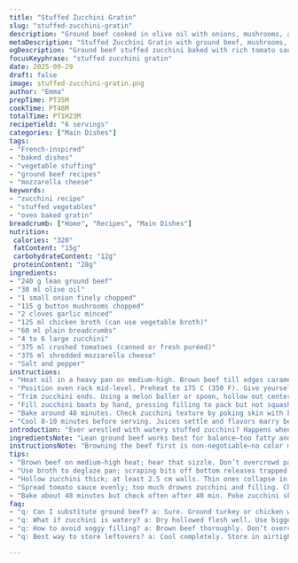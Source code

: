 ```yaml
---
title: "Stuffed Zucchini Gratin"
slug: "stuffed-zucchini-gratin"
description: "Ground beef cooked in olive oil with onions, mushrooms, and garlic, mixed with broth and breadcrumbs, stuffed into hollowed zucchini boats. Topped with tomato sauce and shredded mozzarella, baked until bubbling and tender-crisp. Six servings. A balance of savory and slight tang from tomato, crusty cheese golden on edges. Easy to tweak with pantry staples."
metaDescription: "Stuffed Zucchini Gratin with ground beef, mushrooms, and mozzarella baked till golden crisp. Hearty French-inspired meal with savory tomato sauce and tender zucchini boats."
ogDescription: "Ground beef stuffed zucchini baked with rich tomato sauce and mozzarella. Watch edges brown and filling bubble for satisfying textures and deep flavor layers."
focusKeyphrase: "stuffed zucchini gratin"
date: 2025-09-29
draft: false
image: stuffed-zucchini-gratin.png
author: "Emma"
prepTime: PT35M
cookTime: PT48M
totalTime: PT1H23M
recipeYield: "6 servings"
categories: ["Main Dishes"]
tags:
- "French-inspired"
- "baked dishes"
- "vegetable stuffing"
- "ground beef recipes"
- "mozzarella cheese"
keywords:
- "zucchini recipe"
- "stuffed vegetables"
- "oven baked gratin"
breadcrumb: ["Home", "Recipes", "Main Dishes"]
nutrition: 
 calories: "320"
 fatContent: "15g"
 carbohydrateContent: "12g"
 proteinContent: "28g"
ingredients:
- "240 g lean ground beef"
- "30 ml olive oil"
- "1 small onion finely chopped"
- "115 g button mushrooms chopped"
- "2 cloves garlic minced"
- "125 ml chicken broth (can use vegetable broth)"
- "60 ml plain breadcrumbs"
- "4 to 6 large zucchini"
- "375 ml crushed tomatoes (canned or fresh puréed)"
- "375 ml shredded mozzarella cheese"
- "Salt and pepper"
instructions:
- "Heat oil in a heavy pan on medium-high. Brown beef till edges caramelize; don’t overcrowd pan or it steams. Toss in onion, garlic and mushrooms. Stir often – listen for sizzle. Cook till soft, fragrant, and starting to brown. Season generously. Pour in broth to deglaze, scraping stuck bits with wooden spoon – that’s flavor. Stir in breadcrumbs; they soak the juices and bulk filling. Off heat let cool slightly, saves mess later."
- "Position oven rack mid-level. Preheat to 175 C (350 F). Give yourself prep space."
- "Trim zucchini ends. Using a melon baller or spoon, hollow out center, leaving about 2.5 cm thick walls. Don’t pierce skin or boat leaks. Keep hollowed flesh for another use or discard. Wipe zucchini dry to avoid watery bake."
- "Fill zucchini boats by hand, pressing filling to pack but not squash. Place side by side in a ceramic gratin dish approx 33x23 cm. Pour tomato sauce evenly over boats; mixture seeps into gaps. Top uniformly with mozzarella. Don’t overdo cheese or it becomes gloopy instead of golden crisp."
- "Bake around 48 minutes. Check zucchini texture by poking skin with knife - should feel tender but not mushy; filling bubbling and cheese browned edges tell you it’s good. If cheese browns too fast, tent loosely with foil."
- "Cool 8-10 minutes before serving. Juices settle and flavors marry better. Cut into halves or slices or serve whole. Use kitchen towel to hold zucchini if hot. Plate with rustic bread or salad."
introduction: "Ever wrestled with watery stuffed zucchini? Happens when filling too loose or zucchini soggy from watery flesh. Learned the hard way, now I keep zucchini walls thick and dry after hollowing. The filling, rich ground beef browned with onion, garlic and mushrooms, gets soaked in broth before breadcrumbs; this binds without mush. The key — sizzle and color upfront. Then, the sauce dresses everything, followed by a blanket of mozzarella that crisps and browns into a nutty crust. Timing’s not sacred—watch for bubbling and zucchini that yields under a fork but retains snap. Serve warm, letting the melded flavors soak in after baking. Every bite a mix of savory, mild tang, and oozy cheese, coaxed out in oven’s slow heat."
ingredientsNote: "Lean ground beef works best for balance—too fatty and dish becomes greasy. Olive oil heats faster for good browning. Onions should be finely chopped to melt into filling, while mushrooms add earthy moisture; button mushrooms preferred but cremini or shiitake can swap in for depth. Garlic essential, don’t skimp or it’s flat. Chicken broth choice impacts outcome; homemade adds richness but store-bought fine too; vegetable broth is fine for pescatarians. Breadcrumbs bind but can switch with crushed crackers or gluten-free crumbs to suit. Zucchini size matters, bigger hold more filling but risk more water release. Sauce tomato can be canned crushed or fresh puréed tomatoes—avoid watery juices. Mozzarella with good melt preferred; pre-shredded works but sometimes has anti-caking additives that hamper browning. Salt and pepper to taste, adjust at both cooking phases—season meat mix well, then taste after adding broth and breadcrumbs."
instructionsNote: "Browning the beef first is non-negotiable—no color means no depth. Stirring frequently prevents burning onions or garlic which turn bitter fast. When deglazing with broth, scrape bottom to dissolve caramelized bits—it’s where flavor lives. Breadcrumbs help hold filling’s shape; add gradually and test texture—too dry becomes crumbly, too wet soggy. Make boats with thick zucchini flesh to stop collapse. Use a melon baller for clean cavities—less mess. Packing the filling tighter ensures no air pockets but don’t pack to stiffness—the filling should still be moist, so juices escape into sauce. Sauce distribution matters; too much suffocates zucchini, too little dries. Cheese layer not only topping but traps heat, creating that crust. During baking, check after 40 minutes—the cheese color and zucchini firmness guide doneness better than clock. Letting the dish rest post-oven lets juices redistribute; try cutting one open after resting to see that mix of runny and firm textures—ideal. Serving hot can lose shape, warm is best. If cheese bubbles excessively or burns early, tent with foil and reduce oven temp slightly. If zucchini seems too watery, roast raw slices separately to dry before stuffing next time."
tips:
- "Brown beef on medium-high heat; hear that sizzle. Don’t overcrowd pan, or you steam meat instead of caramelizing. Color adds deep flavor; no color, no punch. Stir onion and garlic often; burnt garlic turns bitter quick."
- "Use broth to deglaze pan; scraping bits off bottom releases trapped flavors. Add breadcrumbs gradually. Too much makes filling dry, too little soggy. Test texture by pressing, filling should hold together but still moist, juices need space to move."
- "Hollow zucchini thick; at least 2.5 cm walls. Thin ones collapse in oven. Dry flesh well after scooping to avoid watery bake. Use melon baller for clean hollow — less mess, better shape retains filling snugly without leaks."
- "Spread tomato sauce evenly; too much drowns zucchini and filling. Cheese layer traps heat causing crust formation. Don’t pile cheese on thick or it gets gloopy, not crisp. Look for edges browning for doneness signal, foil tent if burning early."
- "Bake about 48 minutes but check often after 40 min. Poke zucchini skin with knife; tender but not mushy. Cheese bubbling and browning cues done. Let rest post-oven to settle juices; cutting right away loses that mixed texture of runny and firm."
faq:
- "q: Can I substitute ground beef? a: Sure. Ground turkey or chicken work but less fat means dry. Add oil or moisture fillers like grated zucchini or mushrooms finely chopped. Vegan? Use lentils or mushrooms, add breadcrumbs extra to bind well."
- "q: What if zucchini is watery? a: Dry hollowed flesh well. Use bigger zucchini with thick walls. You can roast slices first to pull moisture. Avoid watery tomato sauces; strain if needed. Let filling drain on paper towel before stuffing."
- "q: How to avoid soggy filling? a: Brown beef thoroughly. Don’t overcrowd pan, liquid escapes easily. Gradually add broth and breadcrumbs. If filling too wet add more breadcrumbs/crackers. Pack filling firmly but not tight; air pockets cause sogginess."
- "q: Best way to store leftovers? a: Cool completely. Store in airtight container fridge up to 3 days. Reheat oven or microwave. Can freeze but texture changes; better to freeze filling separately, thaw before stuffing fresh zucchini."

---
```

